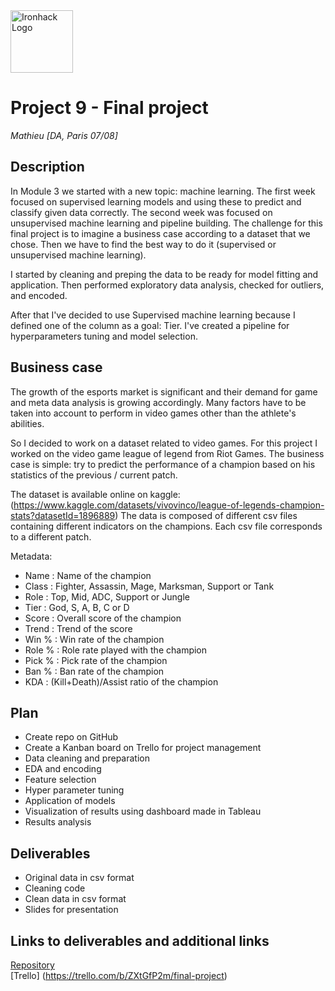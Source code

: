<img src="https://bit.ly/2VnXWr2" alt="Ironhack Logo" width="100"/>

# Project 9 - Final project 

*Mathieu*
*[DA, Paris 07/08]*

## Description 

In Module 3 we started with a new topic: machine learning. The first week focused on supervised learning models and using these to predict and classify given data correctly. The second week was focused on unsupervised machine learning and pipeline building.
The challenge for this final project is to imagine a business case according to a dataset that we chose. Then we have to find the best way to do it (supervised or unsupervised machine learning).

I started by cleaning and preping the data to be ready for model fitting and application. Then performed exploratory data analysis, checked for outliers, and encoded. 

After that I've decided to use Supervised machine learning because I defined one of the column as a goal: Tier.
I've created a pipeline for hyperparameters tuning and model selection.

## Business case

The growth of the esports market is significant and their demand for game and meta data analysis is growing accordingly.
Many factors have to be taken into account to perform in video games other than the athlete's abilities.

So I decided to work on a dataset related to video games. For this project I worked on the video game league of legend from Riot Games.
The business case is simple: try to predict the performance of a champion based on his statistics of the previous / current patch.

The dataset is available online on kaggle: (https://www.kaggle.com/datasets/vivovinco/league-of-legends-champion-stats?datasetId=1896889)
The data is composed of different csv files containing different indicators on the champions. Each csv file corresponds to a different patch.

Metadata:
- Name : Name of the champion
- Class : Fighter, Assassin, Mage, Marksman, Support or Tank
- Role : Top, Mid, ADC, Support or Jungle
- Tier : God, S, A, B, C or D
- Score : Overall score of the champion
- Trend : Trend of the score
- Win % : Win rate of the champion
- Role % : Role rate played with the champion
- Pick % : Pick rate of the champion
- Ban % : Ban rate of the champion
- KDA : (Kill+Death)/Assist ratio of the champion

## Plan

- Create repo on GitHub
- Create a Kanban board on Trello for project management
- Data cleaning and preparation
- EDA and encoding
- Feature selection
- Hyper parameter tuning
- Application of models
- Visualization of results using dashboard made in Tableau
- Results analysis

## Deliverables

- Original data in csv format
- Cleaning code
- Clean data in csv format
- Slides for presentation

## Links to deliverables and additional links

[Repository](https://github.com/mathieujomain/Project_9_Final)  
[Trello] (https://trello.com/b/ZXtGfP2m/final-project)





